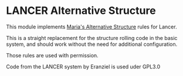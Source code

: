 # LANCER Alternative Structure

This module implements [Maria's Alternative Structure](https://docs.google.com/document/d/1unN3HDDeAK3pN1rmgFgZgAXp5flnQ9-KMu-TXt34tnU/edit) rules for Lancer. 

This is a straight replacement for the structure rolling code in the basic system, and should work without the need for additional configuration.

Those rules are used with permission.

Code from the LANCER system by Eranziel is used uder GPL3.0